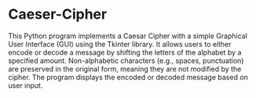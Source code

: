 # Caeser-Cipher
This Python program implements a Caesar Cipher with a simple Graphical User Interface (GUI) using the Tkinter library. It allows users to either encode or decode a message by shifting the letters of the alphabet by a specified amount. Non-alphabetic characters (e.g., spaces, punctuation) are preserved in the original form, meaning they are not modified by the cipher. The program displays the encoded or decoded message based on user input.
